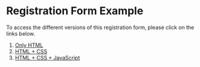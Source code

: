 # Registration Form Example

To access the different versions of this registration form, please click on the links below.

1. [Only HTML](https://kvanrooyen-inv.github.io/registration-form-example/html_only.html)
2. [HTML + CSS]()
3. [HTML + CSS + JavaScript]()
